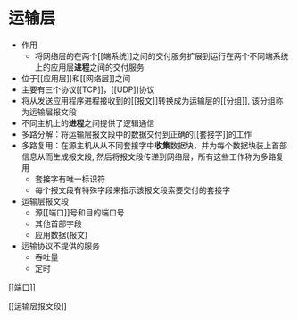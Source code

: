 # 运输层

- 作用
  - 将网络层的在两个[[端系统]]之间的交付服务扩展到运行在两个不同端系统上的应用层**进程**之间的交付服务
- 位于[[应用层]]和[[网络层]]之间
- 主要有三个协议[[TCP]]，[[UDP]]协议
- 将从发送应用程序进程接收到的[[报文]]转换成为运输层的[[分组]], 该分组称为运输层报文段
- 不同主机上的**进程**之间提供了逻辑通信
- 多路分解：将运输层报文段中的数据交付到正确的[[套接字]]的工作
- 多路复用：在源主机从从不同套接字中**收集**数据块，并为每个数据块装上首部信息从而生成报文段, 然后将报文段传递到网络层，所有这些工作称为多路复用
  - 套接字有唯一标识符
  - 每个报文段有特殊字段来指示该报文段索要交付的套接字
- 运输层报文段
  - 源[[端口]]号和目的端口号
  - 其他首部字段
  - 应用数据(报文)
- 运输协议不提供的服务
  - 吞吐量
  - 定时

[[端口]]

[[运输层报文段]]